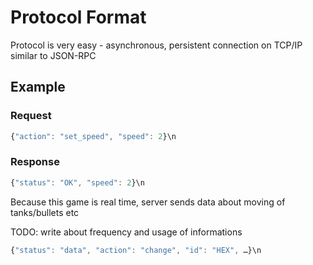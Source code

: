 # Protocol Format

Protocol is very easy - asynchronous, persistent connection on TCP/IP similar to JSON-RPC

## Example

### Request
```javascript
{"action": "set_speed", "speed": 2}\n
```

### Response
```javascript
{"status": "OK", "speed": 2}\n
```

Because this game is real time, server sends data about moving of tanks/bullets etc

TODO: write about frequency and usage of informations

```javascript
{"status": "data", "action": "change", "id": "HEX", …}\n
```

